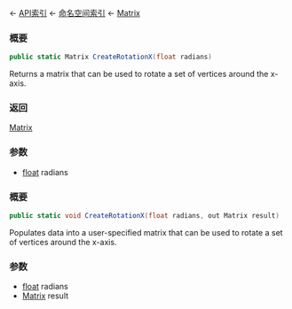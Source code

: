 ← [API索引](Api-Index) ← [命名空间索引](Namespace-Index) ← [Matrix](VRageMath.Matrix)

### 概要

```csharp
public static Matrix CreateRotationX(float radians)
```

Returns a matrix that can be used to rotate a set of vertices around the x-axis.

### 返回

[Matrix](VRageMath.Matrix)

### 参数

* [float](https://docs.microsoft.com/en-us/dotnet/api/System.Single?view=netframework-4.6) radians
### 概要

```csharp
public static void CreateRotationX(float radians, out Matrix result)
```

Populates data into a user-specified matrix that can be used to rotate a set of vertices around the x-axis.

### 参数

* [float](https://docs.microsoft.com/en-us/dotnet/api/System.Single?view=netframework-4.6) radians
* [Matrix](VRageMath.Matrix) result
